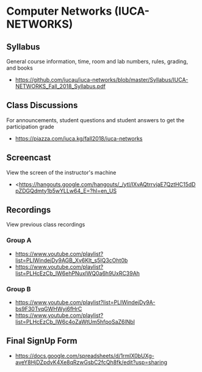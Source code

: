 # Computer Networks (IUCA-NETWORKS)

## Syllabus

General course information, time, room and lab numbers, rules, grading, and
books

* <https://github.com/iucau/iuca-networks/blob/master/Syllabus/IUCA-NETWORKS_Fall_2018_Syllabus.pdf>

## Class Discussions

For announcements, student questions and student answers to get the
participation grade

* <https://piazza.com/iuca.kg/fall2018/iuca-networks>

## Screencast

View the screen of the instructor's machine

* <https://hangouts.google.com/hangouts/_/ytl/IXvAQtrrvjaE7QztHC15dDpZDGQdmty1b5wYLLw64_E=?hl=en_US

## Recordings

View previous class recordings

### Group A

* <https://www.youtube.com/playlist?list=PLIWindejDy9AGB_Xv6KIt_s5IQ3cOht0b>
* <https://www.youtube.com/playlist?list=PLHcEzCb_lW6ehPNuxlWQ0a6h9UxRC39Ah>

### Group B

* <https://www.youtube.com/playlist?list=PLIWindejDy9A-bs9F30TvqGWHWyj6fHrC>
* <https://www.youtube.com/playlist?list=PLHcEzCb_lW6c4oZaWtUm5hfpoSaZ6lNbI>

## Final SignUp Form

* <https://docs.google.com/spreadsheets/d/1rmIX0bUXg-aveY8HjDZpdvK4Xe8qRzwGsbC2fcQh8fk/edit?usp=sharing>
